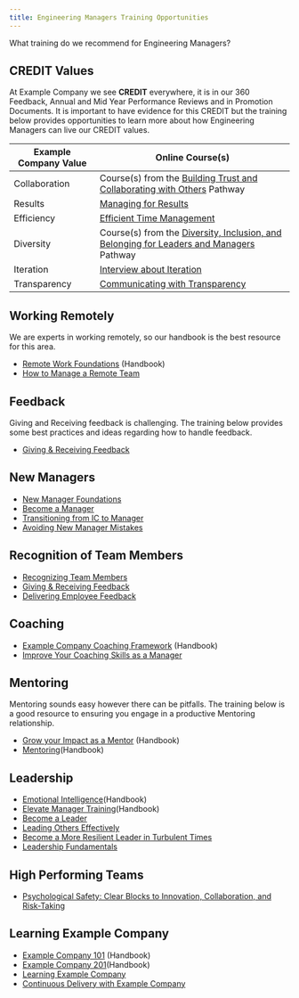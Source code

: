 ```yaml
---
title: Engineering Managers Training Opportunities
---
```


What training do we recommend for Engineering Managers?

## CREDIT Values

At Example Company we see **CREDIT** everywhere, it is in our 360 Feedback, Annual and Mid Year Performance Reviews and in Promotion Documents.
It is important to have evidence for this CREDIT but the training below provides opportunities to learn more about how
Engineering Managers can live our CREDIT values.

| Example Company Value| Online Course(s)  |
|----------|------------------|
| Collaboration  | Course(s) from the [Building Trust and Collaborating with Others](https://www.linkedin.com/learning/paths/building-trust-and-collaborating-with-others-2?u=2255073) Pathway|
| Results| [Managing for Results](https://www.linkedin.com/learning/managing-for-results-4?u=2255073) |
| Efficiency  | [Efficient Time Management](https://www.linkedin.com/learning/efficient-time-management?u=2255073) |
| Diversity  | Course(s) from the [Diversity, Inclusion, and Belonging for Leaders and Managers](https://www.linkedin.com/learning/paths/diversity-inclusion-and-belonging-for-leaders-and-managers?u=2255073) Pathway |
| Iteration   | [Interview about Iteration](https://youtu.be/tPTweQlBS54) |
| Transparency  | [Communicating with Transparency](https://www.linkedin.com/learning/communicating-with-transparency?u=2255073) |

## Working Remotely

We are experts in working remotely, so our handbook is the best resource for this area.

- [Remote Work Foundations](/handbook/company/culture/all-remote/remote-certification/#remote-work-foundation-certification-criteria) (Handbook)
- [How to Manage a Remote Team](https://www.coursera.org/learn/remote-team-management)

## Feedback

Giving and Receiving feedback is challenging. The training below provides some best practices and ideas regarding
how to handle feedback.

- [Giving & Receiving Feedback](https://www.linkedin.com/learning/giving-and-receiving-feedback?u=2255073)

## New Managers

- [New Manager Foundations](https://www.linkedin.com/learning/new-manager-foundations-2?u=2255073)
- [Become a Manager](https://www.linkedin.com/learning/paths/become-a-manager?u=2255073)
- [Transitioning from IC to Manager](https://www.linkedin.com/learning/transitioning-from-individual-contributor-to-manager?u=2255073)
- [Avoiding New Manager Mistakes](https://www.linkedin.com/learning/avoiding-new-manager-mistakes?u=2255073)

## Recognition of Team Members

- [Recognizing Team Members](https://www.linkedin.com/learning/recognizing-and-rewarding-your-workers?u=2255073)
- [Giving & Receiving Feedback](https://www.linkedin.com/learning/giving-and-receiving-feedback?u=2255073)
- [Delivering Employee Feedback](https://www.linkedin.com/learning/delivering-employee-feedback-5?u=2255073)

## Coaching

- [Example Company Coaching Framework](/handbook/leadership/coaching/) (Handbook)
- [Improve Your Coaching Skills as a Manager](https://www.linkedin.com/learning/paths/improve-your-coaching-skills-as-a-manager?u=2255073)

## Mentoring

Mentoring sounds easy however there can be pitfalls.
The training below is a good resource to ensuring you engage in a productive Mentoring relationship.

- [Grow your Impact as a Mentor](https://www.linkedin.com/learning/paths/grow-your-impact-as-a-mentor?u=2255073) (Handbook)
- [Mentoring](https://www.linkedin.com/learning/paths/grow-your-impact-as-a-mentor?u=2255073)(Handbook)

## Leadership

- [Emotional Intelligence](/handbook/leadership/emotional-intelligence/)(Handbook)
- [Elevate Manager Training](/handbook/people-group/learning-and-development/elevate/)(Handbook)
- [Become a Leader](https://www.linkedin.com/learning/paths/become-a-leader?u=2255073)
- [Leading Others Effectively](https://www.linkedin.com/learning/paths/leading-others-effectively?u=2255073)
- [Become a More Resilient Leader in Turbulent Times](https://online-learning.harvard.edu/course/become-more-resilient-leader-turbulent-times?delta=0)
- [Leadership Fundamentals](https://www.linkedin.com/learning/leadership-fundamentals/leaving-an-impact?u=2255073)

## High Performing Teams

- [Psychological Safety: Clear Blocks to Innovation, Collaboration, and Risk-Taking](https://www.linkedin.com/learning/psychological-safety-clear-blocks-to-innovation-collaboration-and-risk-taking/psychological-safety-create-openness-as-a-leader?u=2255073)

## Learning Example Company

- [Example Company 101](/handbook/people-group/learning-and-development/example_company-101/) (Handbook)
- [Example Company 201](/handbook/people-group/learning-and-development/example_company-201/)(Handbook)
- [Learning Example Company](https://www.linkedin.com/learning/learning-example_company-2?u=2255073)
- [Continuous Delivery with Example Company](https://www.linkedin.com/learning/continuous-delivery-with-example_company?u=2255073)
